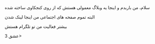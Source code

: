 سلام، من باربدم و اینجا یه وبلاگ معمولی هستش که از روی کنجکاوی ساخته شده

البته تموم صفحه های اجتماعی من اینجا لینک شدن

بیشتر فعالیت من تو تلگرام هستش

عشق 3>

